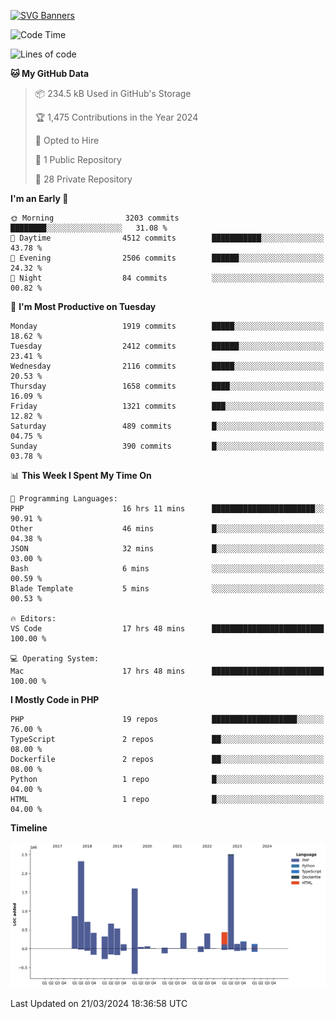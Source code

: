 [![SVG Banners](https://svg-banners.vercel.app/api?type=glitch&text1=Gere_Lajos%F0%9F%92%BB&width=800&height=400)](https://github.com/Akshay090/svg-banners)

<!--START_SECTION:waka-->
![Code Time](http://img.shields.io/badge/Code%20Time-1%2C465%20hrs%2059%20mins-blue)

![Lines of code](https://img.shields.io/badge/From%20Hello%20World%20I%27ve%20Written-11.9%20million%20lines%20of%20code-blue)

**🐱 My GitHub Data** 

> 📦 234.5 kB Used in GitHub's Storage 
 > 
> 🏆 1,475 Contributions in the Year 2024
 > 
> 💼 Opted to Hire
 > 
> 📜 1 Public Repository 
 > 
> 🔑 28 Private Repository 
 > 
**I'm an Early 🐤** 

```text
🌞 Morning                3203 commits        ████████░░░░░░░░░░░░░░░░░   31.08 % 
🌆 Daytime                4512 commits        ███████████░░░░░░░░░░░░░░   43.78 % 
🌃 Evening                2506 commits        ██████░░░░░░░░░░░░░░░░░░░   24.32 % 
🌙 Night                  84 commits          ░░░░░░░░░░░░░░░░░░░░░░░░░   00.82 % 
```
📅 **I'm Most Productive on Tuesday** 

```text
Monday                   1919 commits        █████░░░░░░░░░░░░░░░░░░░░   18.62 % 
Tuesday                  2412 commits        ██████░░░░░░░░░░░░░░░░░░░   23.41 % 
Wednesday                2116 commits        █████░░░░░░░░░░░░░░░░░░░░   20.53 % 
Thursday                 1658 commits        ████░░░░░░░░░░░░░░░░░░░░░   16.09 % 
Friday                   1321 commits        ███░░░░░░░░░░░░░░░░░░░░░░   12.82 % 
Saturday                 489 commits         █░░░░░░░░░░░░░░░░░░░░░░░░   04.75 % 
Sunday                   390 commits         █░░░░░░░░░░░░░░░░░░░░░░░░   03.78 % 
```


📊 **This Week I Spent My Time On** 

```text
💬 Programming Languages: 
PHP                      16 hrs 11 mins      ███████████████████████░░   90.91 % 
Other                    46 mins             █░░░░░░░░░░░░░░░░░░░░░░░░   04.38 % 
JSON                     32 mins             █░░░░░░░░░░░░░░░░░░░░░░░░   03.00 % 
Bash                     6 mins              ░░░░░░░░░░░░░░░░░░░░░░░░░   00.59 % 
Blade Template           5 mins              ░░░░░░░░░░░░░░░░░░░░░░░░░   00.53 % 

🔥 Editors: 
VS Code                  17 hrs 48 mins      █████████████████████████   100.00 % 

💻 Operating System: 
Mac                      17 hrs 48 mins      █████████████████████████   100.00 % 
```

**I Mostly Code in PHP** 

```text
PHP                      19 repos            ███████████████████░░░░░░   76.00 % 
TypeScript               2 repos             ██░░░░░░░░░░░░░░░░░░░░░░░   08.00 % 
Dockerfile               2 repos             ██░░░░░░░░░░░░░░░░░░░░░░░   08.00 % 
Python                   1 repo              █░░░░░░░░░░░░░░░░░░░░░░░░   04.00 % 
HTML                     1 repo              █░░░░░░░░░░░░░░░░░░░░░░░░   04.00 % 
```



**Timeline**

![Lines of Code chart](https://raw.githubusercontent.com/gere-lajos/gere-lajos/main/assets/bar_graph.png)


 Last Updated on 21/03/2024 18:36:58 UTC
<!--END_SECTION:waka-->
